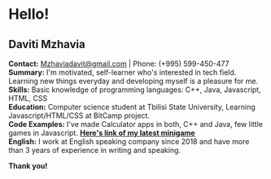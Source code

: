 # Hello!

## Daviti Mzhavia

**Contact:** Mzhaviadavit@gmail.com | Phone: (+995) 599-450-477  
**Summary:** I'm motivated, self-learner who's interested in tech field. Learning new things everyday and developing myself is a pleasure for me.  
**Skills:** Basic knowledge of programming languages: C++, Java, Javascript, HTML, CSS  
**Education:** Computer science student at Tbilisi State University, Learning Javascript/HTML/CSS at BitCamp project.  
**Code Examples:** I've made Calculator apps in both, C++ and Java, few little games in Javascript. **[Here's link of my latest minigame](https://codehs.com/sandbox/id/new-sandbox-program-OWfal3)**  
**English:** I work at English speaking company since 2018 and have more than 3 years of experience in writing and speaking.

**Thank you!**
